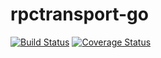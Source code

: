 # rpctransport-go

[![Build Status](https://travis-ci.org/btccom/rpctransport-go.svg?branch=master)](https://travis-ci.org/btccom/rpctransport-go)
[![Coverage Status](https://coveralls.io/repos/github/btccom/rpctransport-go/badge.svg?branch=master)](https://coveralls.io/github/btccom/rpctransport-go?branch=master)
